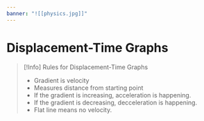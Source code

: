 ```yaml
---
banner: "![[physics.jpg]]"
---
```

# Displacement-Time Graphs

> [!Info] Rules for Displacement-Time Graphs
> - Gradient is velocity 
> - Measures distance from starting point 
> - If the gradient is increasing, acceleration is happening.
> - If the gradient is decreasing, decceleration is happening.
> - Flat line means no velocity.



